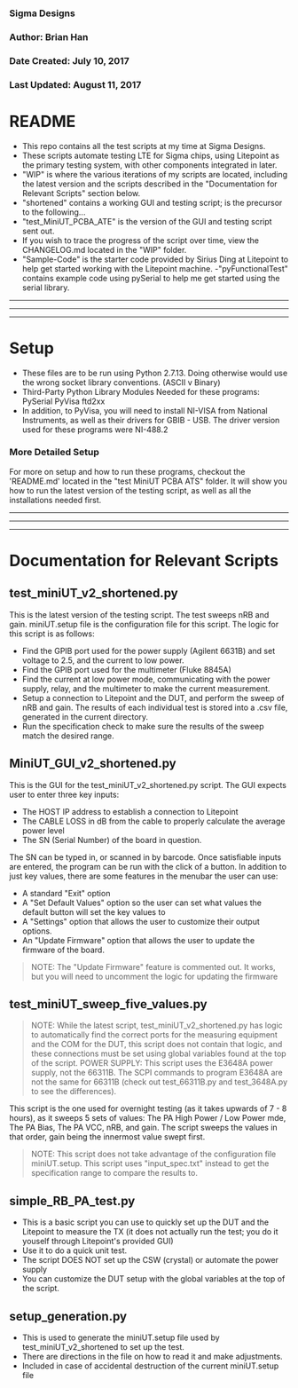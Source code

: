 ### Sigma Designs
### Author: Brian Han
### Date Created: July 10, 2017
### Last Updated: August 11, 2017

# README

- This repo contains all the test scripts at my time at Sigma Designs.
- These scripts automate testing LTE for Sigma chips, using Litepoint
as the primary testing system, with other components integrated in later.
- "WIP" is where the various iterations of my scripts are located, including
the latest version and the scripts described in the "Documentation for Relevant
Scripts" section below.
- "shortened" contains a working GUI and testing script; is the
precursor to the following...
- "test_MiniUT_PCBA_ATE" is the version of the GUI and testing script sent out.
- If you wish to trace the progress of the script over time, view
the CHANGELOG.md located in the "WIP" folder.
- "Sample-Code" is the starter code provided by Sirius Ding at
Litepoint to help get started working with the Litepoint machine.
-"pyFunctionalTest" contains example code using pySerial to help
me get started using the serial library.

-------------------------------------------------------------------------------
-------------------------------------------------------------------------------
-------------------------------------------------------------------------------

# Setup

- These files are to be run using Python 2.7.13.
Doing otherwise would use the wrong socket library conventions.
(ASCII v Binary)
- Third-Party Python Library Modules Needed for these programs:
        PySerial
        PyVisa
        ftd2xx
- In addition, to PyVisa, you will need to install NI-VISA from 
National Instruments, as well as their drivers for GBIB - USB.
The driver version used for these programs were NI-488.2

### More Detailed Setup 

For more on setup and how to run these programs,
 checkout the 'README.md' located in the
"test MiniUT PCBA ATS" folder. It will show you how to run the latest version
of the testing script, as well as all the installations needed first.


-------------------------------------------------------------------------------
-------------------------------------------------------------------------------
-------------------------------------------------------------------------------

# Documentation for Relevant Scripts

## test_miniUT_v2_shortened.py

This is the latest version of the testing script. The test sweeps nRB and
gain. miniUT.setup file is the configuration file for this script. The logic
for this script is as follows:
- Find the GPIB port used for the power supply (Agilent 6631B) and set voltage
to 2.5, and the current to low power.
- Find the GPIB port used for the multimeter (Fluke 8845A)
- Find the current at low power mode, communicating with the power supply,
relay, and the multimeter to make the current measurement.
- Setup a connection to Litepoint and the DUT, and perform the sweep
of nRB and gain. The results of each individual test is stored into a .csv
file, generated in the current directory.
- Run the specification check to make sure the results of the sweep match
the desired range.

## MiniUT_GUI_v2_shortened.py

This is the GUI for the test_miniUT_v2_shortened.py script. The GUI
expects user to enter three key inputs:
- The HOST IP address to establish a connection to Litepoint
- The CABLE LOSS in dB from the cable to properly calculate the average
power level
- The SN (Serial Number) of the board in question.

The SN can be typed in, or scanned in by barcode. Once satisfiable inputs
are entered, the program can be run with the click of a button. In addition
to just key values, there are some features in the menubar the user can use:
- A standard "Exit" option
- A "Set Default Values" option so the user can set what values the default
button will set the key values to
- A "Settings" option that allows the user to customize their output options.
- An "Update Firmware" option that allows the user to update the firmware of
the board.
> NOTE: The "Update Firmware" feature is commented out. It works, but you will
need to uncomment the logic for updating the firmware

## test_miniUT_sweep_five_values.py

> NOTE: While the latest script, test_miniUT_v2_shortened.py has logic to
automatically find the correct ports for the measuring equipment and the COM
for the DUT, this script does not contain that logic, and these connections
must be set using global variables found at the top of the script.
> POWER SUPPLY: This script uses the E3648A power supply, not the 66311B. The
SCPI commands to program E3648A are not the same for 66311B (check out
test_66311B.py and test_3648A.py to see the differences).

This script is the one used for overnight testing (as it takes upwards of
7 - 8 hours), as it sweeps 5 sets of values: The PA High Power / Low Power mde,
The PA Bias, The PA VCC, nRB, and gain. The script sweeps the values in that 
order, gain being the innermost value swept first.

> NOTE: This script does not take advantage of the configuration file
miniUT.setup. This script uses "input_spec.txt" instead to get the specification
range to compare the results to.

## simple_RB_PA_test.py

- This is a basic script you can use to quickly set up the DUT and the Litepoint
to measure the TX (it does not actually run the test; you do it youself through
Litepoint's provided GUI)
- Use it to do a quick unit test.
- The script DOES NOT set up the CSW (crystal) or automate the power supply
- You can customize the DUT setup with the global variables at the top of the
script.

## setup_generation.py

- This is used to generate the miniUT.setup file used by test_miniUT_v2_shortened
to set up the test.
- There are directions in the file on how to read it and make adjustments.
- Included in case of accidental destruction of the current miniUT.setup file 